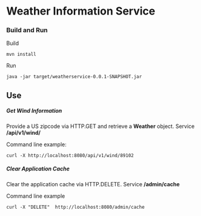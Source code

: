 # Weather Information Service

### Build and Run

Build

```
mvn install
```

Run

```
java -jar target/weatherservice-0.0.1-SNAPSHOT.jar
```

## Use

##### Get Wind Information
Provide a US zipcode via HTTP.GET and retrieve a **Weather** object.
Service
**/api/v1/wind/<zipcode>**

Command line example:
```
curl -X http://localhost:8080/api/v1/wind/89102
```

##### Clear Application Cache
Clear the application cache via HTTP.DELETE.
Service
**/admin/cache**

Command line example
```
curl -X "DELETE"  http://localhost:8080/admin/cache
```
